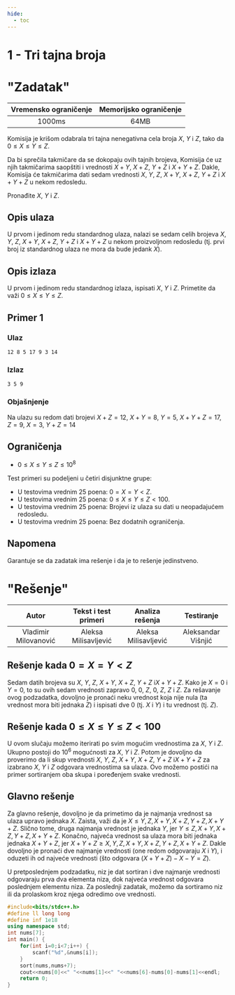 ```yaml
---
hide:
  - toc
---
```


# 1 - Tri tajna broja

#  "Zadatak"

| Vremensko ograničenje | Memorijsko ograničenje |
|:-:|:-:|
| 1000ms | 64MB |


Komisija je krišom odabrala tri tajna nenegativna cela broja $X$, $Y$ i $Z$, tako da $0 \leq X \leq Y \leq Z$. 

Da bi sprečila takmičare da se dokopaju ovih tajnih brojeva, Komisija će uz njih takmičarima saopštiti i vrednosti $X+Y$, $X+Z$, $Y+Z$ i $X+Y+Z$. Dakle, Komisija će takmičarima dati sedam vrednosti $X$, $Y$, $Z$, $X+Y$, $X+Z$, $Y+Z$ i $X+Y+Z$ u nekom redosledu. 

Pronađite $X$, $Y$ i $Z$.

## Opis ulaza
U prvom i jedinom redu standardnog ulaza, nalazi se sedam celih brojeva $X$, $Y$, $Z$, $X+Y$, $X+Z$, $Y+Z$ i $X+Y+Z$ u nekom proizvoljnom redosledu (tj. prvi broj iz standardnog ulaza ne mora da bude jedank $X$).

## Opis izlaza
U prvom i jedinom redu standardnog izlaza, ispisati $X$, $Y$ i $Z$. Primetite da važi $0 \leq X \leq Y \leq Z$.

## Primer 1

### Ulaz

```
12 8 5 17 9 3 14
```

### Izlaz

```
3 5 9
```

### Objašnjenje
Na ulazu su redom dati brojevi $X + Z = 12$, $X + Y = 8$, $Y = 5$, $X + Y + Z = 17$, $Z = 9$, $X = 3$, $Y + Z = 14$

## Ograničenja
* $0 \leq X \leq Y \leq Z \leq 10^8$

Test primeri su podeljeni u četiri disjunktne grupe:

* U testovima vrednim 25 poena: $0 = X = Y < Z$.
* U testovima vrednim 25 poena: $0 \leq X \leq Y \leq Z < 100$.
* U testovima vrednim 25 poena: Brojevi iz ulaza su dati u neopadajućem redosledu.
* U testovima vrednim 25 poena: Bez dodatnih ograničenja.

## Napomena

Garantuje se da zadatak ima rešenje i da je to rešenje jedinstveno.

#  "Rešenje"

| Autor | Tekst i test primeri | Analiza rеšenja | Testiranje |
|:-:|:-:|:-:|:-:|
| Vladimir Milovanović | Aleksa Milisavljević | Aleksa Milisavljević | Aleksandar Višnjić |

## Rešenje kada $0 = X = Y < Z$

Sedam datih brojeva su $X$, $Y$, $Z$, $X+Y$, $X+Z$, $Y+Z$ i$X+Y+Z$. Kako je $X = 0$ i $Y=0$, to su ovih sedam vrednosti zapravo  $0$, $0$, $Z$, $0$, $Z$, $Z$ i $Z$. Za rešavanje ovog podzadatka, dovoljno je pronaći neku vrednost koja nije nula (ta vrednost mora biti jednaka $Z$) i ispisati dve $0$ (tj. $X$ i $Y$) i tu vrednost (tj. $Z$).


## Rešenje kada $0 \leq X \leq Y \leq Z < 100$

U ovom slučaju možemo iterirati po svim mogućim vrednostima za $X$, $Y$ i $Z$. Ukupno postoji do $10^6$ mogućnosti za $X$, $Y$ i $Z$. Potom je dovoljno da proverimo da li skup vrednosti $X$, $Y$, $Z$, $X+Y$, $X+Z$, $Y+Z$ i$X+Y+Z$ za izabrano $X$, $Y$ i $Z$ odgovara vrednostima sa ulaza. Ovo možemo postići na primer sortiranjem oba skupa i poređenjem svake vrednosti.

## Glavno rešenje

Za glavno rešenje, dovoljno je da primetimo da je najmanja vrednost sa ulaza upravo jednaka $X$. Zaista, važi da je $X \leq Y, Z, X+Y, X+Z, Y+Z, X+Y+Z$. Slično tome, druga najmanja vrednost je jednaka $Y$, jer $Y \leq Z, X+Y, X+Z, Y+Z, X+Y+Z$. Konačno, najveća vrednost sa ulaza mora biti jednaka jednaka $X+Y+Z$, jer $X+Y+Z \geq X,Y,Z, X+Y, X+Z, Y+Z, X+Y+Z$. Dakle dovoljno je pronaći dve najmanje vrednosti (one redom odgovaraju $X$ i $Y$), i oduzeti ih od najveće vrednosti (što odgovara $(X+Y+Z) - X - Y = Z$).

U pretposlednjem podzadatku, niz je dat sortiran i dve najmanje vrednosti odgovaraju prva dva elementa niza, dok najveća vrednost odgovara poslednjem elementu niza. Za poslednji zadatak, možemo da sortiramo niz ili da prolaskom kroz njega odredimo ove vrednosti.

``` cpp title="01_tri_tajna_broja.cpp" linenums="1"
#include<bits/stdc++.h>
#define ll long long
#define inf 1e18
using namespace std;
int nums[7];
int main() {
    for(int i=0;i<7;i++) {
        scanf("%d",&nums[i]);
    }
    sort(nums,nums+7);
    cout<<nums[0]<<" "<<nums[1]<<" "<<nums[6]-nums[0]-nums[1]<<endl;
    return 0;
}

```
